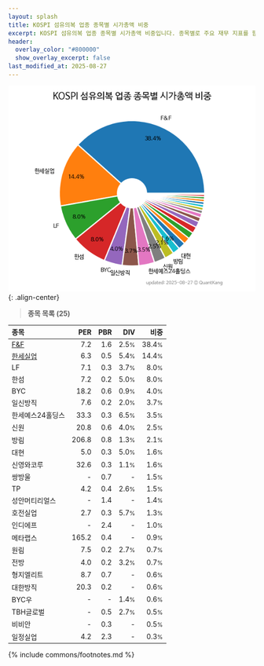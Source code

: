 ```yaml
---
layout: splash
title: KOSPI 섬유의복 업종 종목별 시가총액 비중
excerpt: KOSPI 섬유의복 업종 종목별 시가총액 비중입니다. 종목별로 주요 재무 지표를 함께 표시합니다.
header:
  overlay_color: "#800000"
  show_overlay_excerpt: false
last_modified_at: 2025-08-27
---
```



![KOSPI 섬유의복 업종 종목별 시가총액 비중](/stats/sector/images/kospi_업종_섬유의복_종목.png){: .align-center}


> **종목 목록 (25)**<a id="list"></a>

| **종목** | **PER** | **PBR** | **DIV** | **비중** |
| :------- | ------: | ------: | ------: | -------: |
| [F&F](/383220/) | 7.2 | 1.6 | 2.5<small>%</small> | 38.4<small>%</small> |
| [한세실업](/105630/) | 6.3 | 0.5 | 5.4<small>%</small> | 14.4<small>%</small> |
| LF | 7.1 | 0.3 | 3.7<small>%</small> | 8.0<small>%</small> |
| 한섬 | 7.2 | 0.2 | 5.0<small>%</small> | 8.0<small>%</small> |
| BYC | 18.2 | 0.6 | 0.9<small>%</small> | 4.0<small>%</small> |
| 일신방직 | 7.6 | 0.2 | 2.0<small>%</small> | 3.7<small>%</small> |
| 한세예스24홀딩스 | 33.3 | 0.3 | 6.5<small>%</small> | 3.5<small>%</small> |
| 신원 | 20.8 | 0.6 | 4.0<small>%</small> | 2.5<small>%</small> |
| 방림 | 206.8 | 0.8 | 1.3<small>%</small> | 2.1<small>%</small> |
| 대현 | 5.0 | 0.3 | 5.0<small>%</small> | 1.6<small>%</small> |
| 신영와코루 | 32.6 | 0.3 | 1.1<small>%</small> | 1.6<small>%</small> |
| 쌍방울 | - | 0.7 | - | 1.5<small>%</small> |
| TP | 4.2 | 0.4 | 2.6<small>%</small> | 1.5<small>%</small> |
| 성안머티리얼스 | - | 1.4 | - | 1.4<small>%</small> |
| 호전실업 | 2.7 | 0.3 | 5.7<small>%</small> | 1.3<small>%</small> |
| 인디에프 | - | 2.4 | - | 1.0<small>%</small> |
| 메타랩스 | 165.2 | 0.4 | - | 0.9<small>%</small> |
| 원림 | 7.5 | 0.2 | 2.7<small>%</small> | 0.7<small>%</small> |
| 전방 | 4.0 | 0.2 | 3.2<small>%</small> | 0.7<small>%</small> |
| 형지엘리트 | 8.7 | 0.7 | - | 0.6<small>%</small> |
| 대한방직 | 20.3 | 0.2 | - | 0.6<small>%</small> |
| BYC우 | - | - | 1.4<small>%</small> | 0.6<small>%</small> |
| TBH글로벌 | - | 0.5 | 2.7<small>%</small> | 0.5<small>%</small> |
| 비비안 | - | 0.3 | - | 0.5<small>%</small> |
| 일정실업 | 4.2 | 2.3 | - | 0.3<small>%</small> |

{% include commons/footnotes.md %}